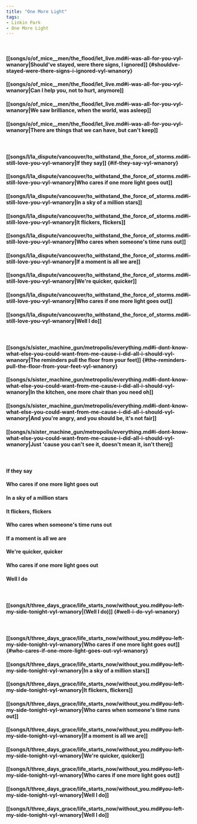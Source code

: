 ```yaml
---
title: "One More Light"
tags:
- Linkin Park
- One More Light
---
```

&nbsp;
#### [[songs/o/of_mice__men/the_flood/let_live.md#i-was-all-for-you-vyl-wnanory|Should've stayed, were there signs, I ignored]] {#shouldve-stayed-were-there-signs-i-ignored-vyl-wnanory}
#### [[songs/o/of_mice__men/the_flood/let_live.md#i-was-all-for-you-vyl-wnanory|Can I help you, not to hurt, anymore]]
#### [[songs/o/of_mice__men/the_flood/let_live.md#i-was-all-for-you-vyl-wnanory|We saw brilliance, when the world, was asleep]]
#### [[songs/o/of_mice__men/the_flood/let_live.md#i-was-all-for-you-vyl-wnanory|There are things that we can have, but can't keep]]
&nbsp;
#### [[songs/l/la_dispute/vancouver/to_withstand_the_force_of_storms.md#i-still-love-you-vyl-wnanory|If they say]] {#if-they-say-vyl-wnanory}
#### [[songs/l/la_dispute/vancouver/to_withstand_the_force_of_storms.md#i-still-love-you-vyl-wnanory|Who cares if one more light goes out]]
#### [[songs/l/la_dispute/vancouver/to_withstand_the_force_of_storms.md#i-still-love-you-vyl-wnanory|In a sky of a million stars]]
#### [[songs/l/la_dispute/vancouver/to_withstand_the_force_of_storms.md#i-still-love-you-vyl-wnanory|It flickers, flickers]]
#### [[songs/l/la_dispute/vancouver/to_withstand_the_force_of_storms.md#i-still-love-you-vyl-wnanory|Who cares when someone's time runs out]]
#### [[songs/l/la_dispute/vancouver/to_withstand_the_force_of_storms.md#i-still-love-you-vyl-wnanory|If a moment is all we are]]
#### [[songs/l/la_dispute/vancouver/to_withstand_the_force_of_storms.md#i-still-love-you-vyl-wnanory|We're quicker, quicker]]
#### [[songs/l/la_dispute/vancouver/to_withstand_the_force_of_storms.md#i-still-love-you-vyl-wnanory|Who cares if one more light goes out]]
#### [[songs/l/la_dispute/vancouver/to_withstand_the_force_of_storms.md#i-still-love-you-vyl-wnanory|Well I do]]
&nbsp;
#### [[songs/s/sister_machine_gun/metropolis/everything.md#i-dont-know-what-else-you-could-want-from-me-cause-i-did-all-i-should-vyl-wnanory|The reminders pull the floor from your feet]] {#the-reminders-pull-the-floor-from-your-feet-vyl-wnanory}
#### [[songs/s/sister_machine_gun/metropolis/everything.md#i-dont-know-what-else-you-could-want-from-me-cause-i-did-all-i-should-vyl-wnanory|In the kitchen, one more chair than you need oh]]
#### [[songs/s/sister_machine_gun/metropolis/everything.md#i-dont-know-what-else-you-could-want-from-me-cause-i-did-all-i-should-vyl-wnanory|And you're angry, and you should be, it's not fair]]
#### [[songs/s/sister_machine_gun/metropolis/everything.md#i-dont-know-what-else-you-could-want-from-me-cause-i-did-all-i-should-vyl-wnanory|Just 'cause you can't see it, doesn't mean it, isn't there]]
&nbsp;
#### If they say
#### Who cares if one more light goes out
#### In a sky of a million stars
#### It flickers, flickers
#### Who cares when someone's time runs out
#### If a moment is all we are
#### We're quicker, quicker
#### Who cares if one more light goes out
#### Well I do
&nbsp;
#### [[songs/t/three_days_grace/life_starts_now/without_you.md#you-left-my-side-tonight-vyl-wnanory|(Well I do)]] {#well-i-do-vyl-wnanory}
&nbsp;
#### [[songs/t/three_days_grace/life_starts_now/without_you.md#you-left-my-side-tonight-vyl-wnanory|Who cares if one more light goes out]] {#who-cares-if-one-more-light-goes-out-vyl-wnanory}
#### [[songs/t/three_days_grace/life_starts_now/without_you.md#you-left-my-side-tonight-vyl-wnanory|In a sky of a million stars]]
#### [[songs/t/three_days_grace/life_starts_now/without_you.md#you-left-my-side-tonight-vyl-wnanory|It flickers, flickers]]
#### [[songs/t/three_days_grace/life_starts_now/without_you.md#you-left-my-side-tonight-vyl-wnanory|Who cares when someone's time runs out]]
#### [[songs/t/three_days_grace/life_starts_now/without_you.md#you-left-my-side-tonight-vyl-wnanory|If a moment is all we are]]
#### [[songs/t/three_days_grace/life_starts_now/without_you.md#you-left-my-side-tonight-vyl-wnanory|We're quicker, quicker]]
#### [[songs/t/three_days_grace/life_starts_now/without_you.md#you-left-my-side-tonight-vyl-wnanory|Who cares if one more light goes out]]
#### [[songs/t/three_days_grace/life_starts_now/without_you.md#you-left-my-side-tonight-vyl-wnanory|Well I do]]
#### [[songs/t/three_days_grace/life_starts_now/without_you.md#you-left-my-side-tonight-vyl-wnanory|Well I do]]
